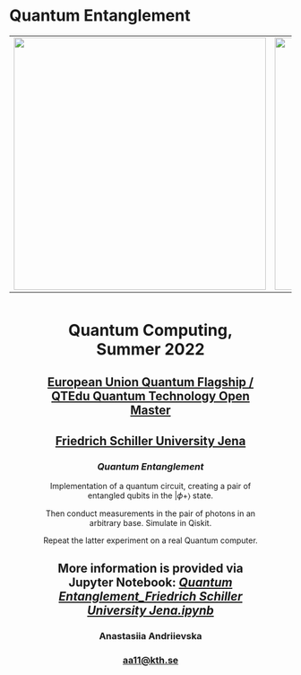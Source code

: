 # Quantum Entanglement

<table>
    <tr>
      <td>
      <img src='https://www.ideal-ist.eu/sites/default/files/2018-10/logo_quantum_flagship.jpg' width=450>
      </td>
      <td>
      <img src='https://upload.wikimedia.org/wikipedia/commons/thumb/c/cd/Logo_UniJena.svg/1200px-Logo_UniJena.svg.png' width=450>
      </td>
      <td>
      <img src='https://www.akc.ac.cy/images/2022/03/Funded-by-the-European-Union.png' width=450>
      </td>
     </tr>
</table>

<div style="text-align: center; margin: 50px">

<h1 style="text-align: center;">Quantum Computing, Summer 2022</h1>
<h2 style="text-align: center;"><a href="https://qt.eu/">European Union Quantum Flagship /</a> <a href="https://qtom.qtedu.eu/">QTEdu Quantum Technology Open Master</a></h2>
<h2 style="text-align: center;"><a href="https://www.uni-jena.de/en">Friedrich Schiller University Jena</a></h2>
<h3><em>Quantum Entanglement</em></h3>
<p>Implementation of a quantum circuit, creating a pair of entangled qubits in the  |𝜙+⟩  state.</p>
<p>Then conduct measurements in the pair of photons in an arbitrary base. Simulate in Qiskit.</p>
<p>Repeat the latter experiment on a real Quantum computer.</p>

<h2>More information is provided via Jupyter Notebook: <a href="https://github.com/fomalhautn/Quantum-Entanglement_Friedrich-Schiller-University-Jena.ipynb/blob/main/Quantum%20Entanglement_Friedrich%20Schiller%20University%20Jena.ipynb"><em>Quantum Entanglement_Friedrich Schiller University Jena.ipynb</em></a></h2>

<h3>Anastasiia Andriievska</h3>

<h3><a href="mailto:aa11@kth.se">aa11@kth.se</a></h3>
</div>

